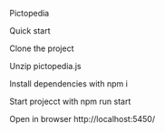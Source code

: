 Pictopedia

Quick start

Clone the project

Unzip pictopedia.js

Install dependencies with npm i

Start projecct with npm run start

Open in browser http://localhost:5450/
